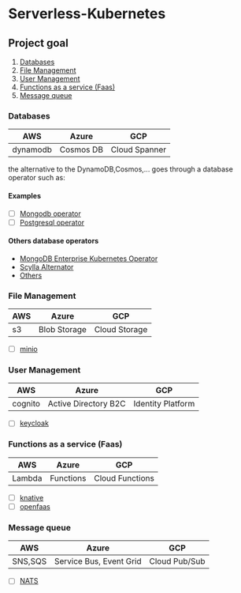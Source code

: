 # Serverless-Kubernetes


## Project goal

1. [Databases](#databases)
2. [File Management](#file-management)
3. [User Management](#user-management)
4. [Functions as a service (Faas)](#functions-as-a-service-faas)
5. [Message queue](#message-queue)




### Databases
| AWS      | Azure     | GCP           |
|----------|-----------|---------------|
| dynamodb | Cosmos DB | Cloud Spanner |


the alternative to the DynamoDB,Cosmos,... goes through a database operator such as:
#### Examples
- [ ] [Mongodb operator](Databases/perconaMongodb/readme.md)
- [ ] [Postgresql operator](Databases/zalandoPostgresOperator.md)

#### Others database operators

- [MongoDB Enterprise Kubernetes Operator](https://github.com/mongodb/mongodb-enterprise-kubernetes)
- [Scylla Alternator](https://docs.scylladb.com/using-scylla/alternator/)
- [Others](https://operatorhub.io/?category=Database)


### File Management
| AWS | Azure        | GCP           |
|-----|--------------|---------------|
| s3  | Blob Storage | Cloud Storage |

- [ ] [minio](StaticPageDeployment/readme.md)

### User Management
| AWS     | Azure                | GCP               |
|---------|----------------------|-------------------|
| cognito | Active Directory B2C | Identity Platform |

- [ ] [keycloak](UsersManagement/readme.md)

### Functions as a service (Faas)
| AWS    | Azure     | GCP             |
|--------|-----------|-----------------|
| Lambda | Functions | Cloud Functions |

- [ ] [knative](faas/knative/readme.md)
- [ ] [openfaas](faas/openfaas/readme.md)

### Message queue
| AWS     | Azure                   | GCP           |
|---------|-------------------------|---------------|
| SNS,SQS | Service Bus, Event Grid | Cloud Pub/Sub |

- [ ] [NATS](faas/openfass/nats.md)